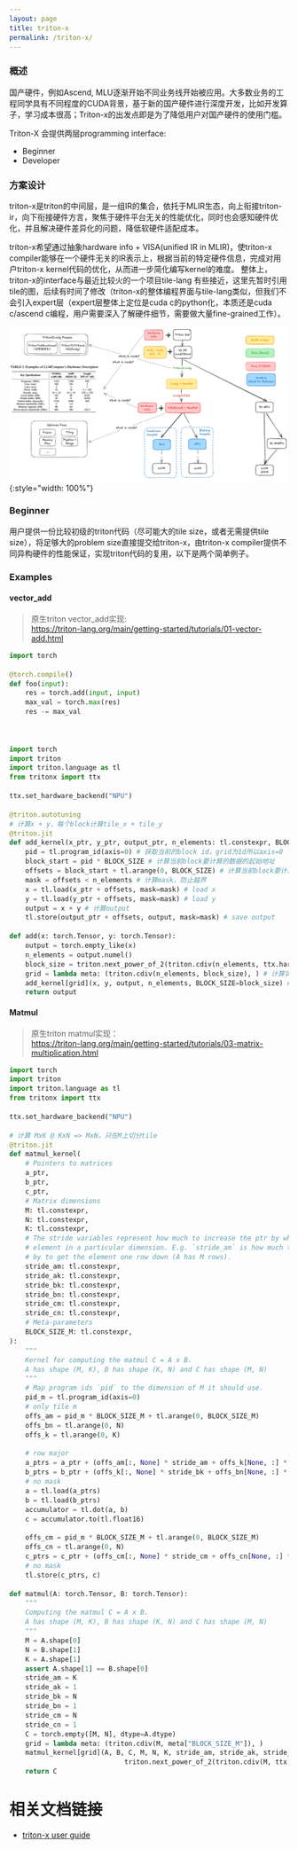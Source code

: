 ```yaml
---
layout: page
title: triton-x
permalink: /triton-x/
---
```


### 概述
国产硬件，例如Ascend, MLU逐渐开始不同业务线开始被应用。大多数业务的工程同学具有不同程度的CUDA背景，基于新的国产硬件进行深度开发，比如开发算子，学习成本很高；Triton-x的出发点即是为了降低用户对国产硬件的使用门槛。

Triton-X 会提供两层programming interface:
- Beginner
- Developer

### 方案设计  
triton-x是triton的中间层，是一组IR的集合，依托于MLIR生态，向上衔接triton-ir，向下衔接硬件方言，聚焦于硬件平台无关的性能优化，同时也会感知硬件优化，并且解决硬件差异化的问题，降低软硬件适配成本。

triton-x希望通过抽象hardware info + VISA(unified IR in MLIR)，使triton-x compiler能够在一个硬件无关的IR表示上，根据当前的特定硬件信息，完成对用户triton-x kernel代码的优化，从而进一步简化编写kernel的难度。
整体上，triton-x的interface与最近比较火的一个项目tile-lang 有些接近，这里先暂时引用tile的图，后续有时间了修改（triton-x的整体编程界面与tile-lang类似，但我们不会引入expert层（expert层整体上定位是cuda c的python化，本质还是cuda c/ascend c编程，用户需要深入了解硬件细节，需要做大量fine-grained工作）。
 
![triton-x](/images/triton-x.png "triton-x总体架构图"){:style="width: 100%"}

### Beginner  
用户提供一份比较初级的triton代码（尽可能大的tile size，或者无需提供tile size），将足够大的problem size直接提交给triton-x，由triton-x compiler提供不同异构硬件的性能保证，实现triton代码的复用，以下是两个简单例子。

### Examples  
#### vector_add  
> 原生triton vector_add实现:  
> https://triton-lang.org/main/getting-started/tutorials/01-vector-add.html  

```python
import torch

@torch.compile()
def foo(input):
    res = torch.add(input, input)
    max_val = torch.max(res)
    res -= max_val
    


import torch
import triton
import triton.language as tl
from tritonx import ttx

ttx.set_hardware_backend("NPU")

@triton.autotuning
# 计算x + y，每个block计算tile_x + tile_y
@triton.jit
def add_kernel(x_ptr, y_ptr, output_ptr, n_elements: tl.constexpr, BLOCK_SIZE: tl.constexpr): # tl.constexpr表示该参数为常数
    pid = tl.program_id(axis=0) # 获取当前的block id，grid为1d所以axis=0
    block_start = pid * BLOCK_SIZE # 计算当前block要计算的数据的起始地址
    offsets = block_start + tl.arange(0, BLOCK_SIZE) # 计算当前block要计算的数据的所有地址
    mask = offsets < n_elements # 计算mask，防止越界
    x = tl.load(x_ptr + offsets, mask=mask) # load x
    y = tl.load(y_ptr + offsets, mask=mask) # load y
    output = x + y # 计算output
    tl.store(output_ptr + offsets, output, mask=mask) # save output

def add(x: torch.Tensor, y: torch.Tensor):
    output = torch.empty_like(x)
    n_elements = output.numel()
    block_size = triton.next_power_of_2(triton.cdiv(n_elements, ttx.hardware_info.core_num)) # 直接根据硬件核数，均匀拆分任务
    grid = lambda meta: (triton.cdiv(n_elements, block_size), ) # 计算实际grid size
    add_kernel[grid](x, y, output, n_elements, BLOCK_SIZE=block_size) # launch kernel
    return output
```

#### Matmul  
> 原生triton matmul实现：  
> https://triton-lang.org/main/getting-started/tutorials/03-matrix-multiplication.html  

```python
import torch
import triton
import triton.language as tl
from tritonx import ttx

ttx.set_hardware_backend("NPU")

# 计算 MxK @ KxN => MxN，只在M上切分tile
@triton.jit
def matmul_kernel(
    # Pointers to matrices
    a_ptr,
    b_ptr,
    c_ptr,
    # Matrix dimensions
    M: tl.constexpr,
    N: tl.constexpr,
    K: tl.constexpr,
    # The stride variables represent how much to increase the ptr by when moving by 1
    # element in a particular dimension. E.g. `stride_am` is how much to increase `a_ptr`
    # by to get the element one row down (A has M rows).
    stride_am: tl.constexpr,
    stride_ak: tl.constexpr,
    stride_bk: tl.constexpr,
    stride_bn: tl.constexpr,
    stride_cm: tl.constexpr,
    stride_cn: tl.constexpr,
    # Meta-parameters
    BLOCK_SIZE_M: tl.constexpr,
):
    """
    Kernel for computing the matmul C = A x B.
    A has shape (M, K), B has shape (K, N) and C has shape (M, N)
    """
    # Map program ids `pid` to the dimension of M it should use.
    pid_m = tl.program_id(axis=0)
    # only tile m
    offs_am = pid_m * BLOCK_SIZE_M + tl.arange(0, BLOCK_SIZE_M)
    offs_bn = tl.arange(0, N)
    offs_k = tl.arange(0, K)

    # row major
    a_ptrs = a_ptr + (offs_am[:, None] * stride_am + offs_k[None, :] * stride_ak)
    b_ptrs = b_ptr + (offs_k[:, None] * stride_bk + offs_bn[None, :] * stride_bn)
    # no mask
    a = tl.load(a_ptrs)
    b = tl.load(b_ptrs)
    accumulator = tl.dot(a, b)
    c = accumulator.to(tl.float16)

    offs_cm = pid_m * BLOCK_SIZE_M + tl.arange(0, BLOCK_SIZE_M)
    offs_cn = tl.arange(0, N)
    c_ptrs = c_ptr + (offs_cm[:, None] * stride_cm + offs_cn[None, :] * stride_cn)
    # no mask
    tl.store(c_ptrs, c)

def matmul(A: torch.Tensor, B: torch.Tensor):
    """
    Computing the matmul C = A x B.
    A has shape (M, K), B has shape (K, N) and C has shape (M, N)
    """
    M = A.shape[0]
    N = B.shape[1]
    K = A.shape[1]
    assert A.shape[1] == B.shape[0]
    stride_am = K
    stride_ak = 1   
    stride_bk = N
    stride_bn = 1
    stride_cm = N
    stride_cn = 1
    C = torch.empty([M, N], dtype=A.dtype)
    grid = lambda meta: (triton.cdiv(M, meta["BLOCK_SIZE_M"]), )
    matmul_kernel[grid](A, B, C, M, N, K, stride_am, stride_ak, stride_bk, stride_bn, stride_cm, stride_cn,
                             triton.next_power_of_2(triton.cdiv(M, ttx.hardware_info.core_num)))
    return C
```

# 相关文档链接

- [triton-x user guide](https://bd-seed-hhw.github.io/triton-x_user_guide/)